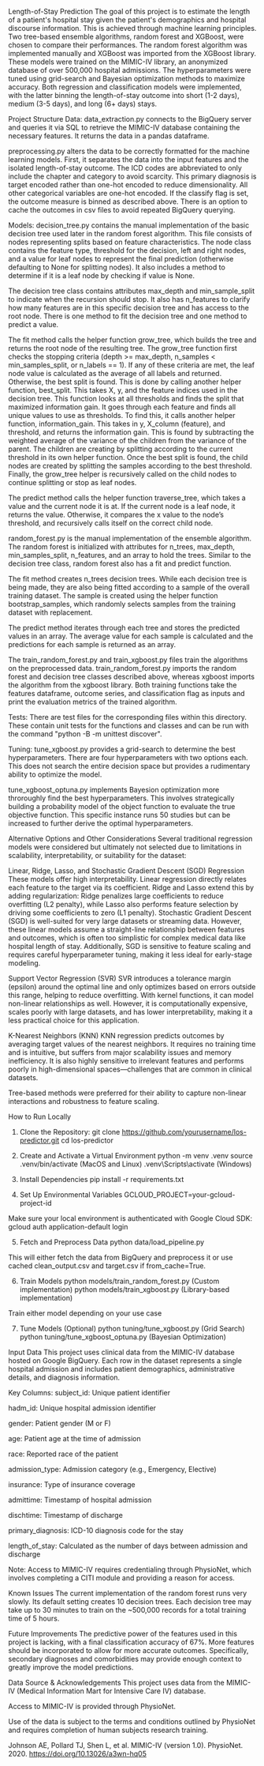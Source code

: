 Length-of-Stay Prediction
The goal of this project is to estimate the length of a patient's hospital stay given the patient's demographics and hospital discourse information. This is achieved through machine learning principles. Two tree-based ensemble algorithms, random forest and XGBoost, were chosen to compare their performances. The random forest algorithm was implemented manually and XGBoost was imported from the XGBoost library. These models were trained on the MIMIC-IV library, an anonymized database of over 500,000 hospital admissions. The hyperparameters were tuned using grid-search and Bayesian optimization methods to maximize accuracy. Both regression and classification models were implemented, with the latter binning the length-of-stay outcome into short (1-2 days), medium (3-5 days), and long (6+ days) stays.

Project Structure
Data:
data_extraction.py connects to the BigQuery server and queries it via SQL to retrieve the MIMIC-IV database containing the necessary features. It returns the data in a pandas dataframe.

preprocessing.py alters the data to be correctly formatted for the machine learning models. First, it separates the data into the input features and the isolated length-of-stay outcome. The ICD codes are abbreviated to only include the chapter and category to avoid scarcity. This primary diagnosis is target encoded rather than one-hot encoded to reduce dimensionality. All other categorical variables are one-hot encoded. If the classify flag is set, the outcome measure is binned as described above. There is an option to cache the outcomes in csv files to avoid repeated BigQuery querying.

Models:
decision_tree.py contains the manual implementation of the basic decision tree used later in the random forest algorithm. This file consists of nodes representing splits based on feature characteristics. The node class contains the feature type, threshold for the decision, left and right nodes, and a value for leaf nodes to represent the final prediction (otherwise defaulting to None for splitting nodes). It also includes a method to determine if it is a leaf node by checking if value is None. 

The decision tree class contains attributes max_depth and min_sample_split to indicate when the recursion should stop. It also has n_features to clarify how many features are in this specific decision tree and has access to the root node. There is one method to fit the decision tree and one method to predict a value. 

The fit method calls the helper function grow_tree, which builds the tree and returns the root node of the resulting tree. The grow_tree function first checks the stopping criteria (depth >= max_depth, n_samples < min_samples_split, or n_labels == 1). If any of these criteria are met, the leaf node value is calculated as the average of all labels and returned. Otherwise, the best split is found. This is done by calling another helper function, best_split. This takes X, y, and the feature indices used in the decision tree. This function looks at all thresholds and finds the split that maximized information gain. It goes through each feature and finds all unique values to use as thresholds. To find this, it calls another helper function, information_gain. This takes in y, X_column (feature), and threshold, and returns the information gain. This is found by subtracting the weighted average of the variance of the children from the variance of the parent. The children are creating by splitting according to the current threshold in its own helper function. Once the best split is found, the child nodes are created by splitting the samples according to the best threshold. Finally, the grow_tree helper is recursively called on the child nodes to continue splitting or stop as leaf nodes.

The predict method calls the helper function traverse_tree, which takes a value and the current node it is at. If the current node is a leaf node, it returns the value. Otherwise, it compares the x value to the node’s threshold, and recursively calls itself on the correct child node.

random_forest.py is the manual implementation of the ensemble algorithm. The random forest is initialized with attributes for n_trees, max_depth, min_samples_split, n_features, and an array to hold the trees. Similar to the decision tree class, random forest also has a fit and predict function.

The fit method creates n_trees decision trees. While each decision tree is being made, they are also being fitted according to a sample of the overall training dataset. The sample is created using the helper function bootstrap_samples, which randomly selects samples from the training dataset with replacement. 

The predict method iterates through each tree and stores the predicted values in an array. The average value for each sample is calculated and the predictions for each sample is returned as an array.

The train_random_forest.py and train_xgboost.py files train the algorithms on the preprocessed data. train_random_forest.py imports the random forest and decision tree classes described above, whereas xgboost imports the algorithm from the xgboost library. Both training functions take the features dataframe, outcome series, and classification flag as inputs and print the evaluation metrics of the trained algorithm.

Tests:
There are test files for the corresponding files within this directory. These contain unit tests for the functions and classes and can be run with the command "python -B -m unittest discover".

Tuning:
tune_xgboost.py provides a grid-search to determine the best hyperparameters. There are four hyperparameters with two options each. This does not search the entire decision space but provides a rudimentary ability to optimize the model.

tune_xgboost_optuna.py implements Bayesion optimization more throroughly find the best hyperparameters. This involves strategically building a probability model of the object function to evaluate the true objective function. This specific instance runs 50 studies but can be increased to further derive the optimal hyperparameters.

Alternative Options and Other Considerations
Several traditional regression models were considered but ultimately not selected due to limitations in scalability, interpretability, or suitability for the dataset:

Linear, Ridge, Lasso, and Stochastic Gradient Descent (SGD) Regression
These models offer high interpretability. Linear regression directly relates each feature to the target via its coefficient. Ridge and Lasso extend this by adding regularization: Ridge penalizes large coefficients to reduce overfitting (L2 penalty), while Lasso also performs feature selection by driving some coefficients to zero (L1 penalty). Stochastic Gradient Descent (SGD) is well-suited for very large datasets or streaming data. However, these linear models assume a straight-line relationship between features and outcomes, which is often too simplistic for complex medical data like hospital length of stay. Additionally, SGD is sensitive to feature scaling and requires careful hyperparameter tuning, making it less ideal for early-stage modeling.

Support Vector Regression (SVR)
SVR introduces a tolerance margin (epsilon) around the optimal line and only optimizes based on errors outside this range, helping to reduce overfitting. With kernel functions, it can model non-linear relationships as well. However, it is computationally expensive, scales poorly with large datasets, and has lower interpretability, making it a less practical choice for this application.

K-Nearest Neighbors (KNN)
KNN regression predicts outcomes by averaging target values of the nearest neighbors. It requires no training time and is intuitive, but suffers from major scalability issues and memory inefficiency. It is also highly sensitive to irrelevant features and performs poorly in high-dimensional spaces—challenges that are common in clinical datasets.

Tree-based methods were preferred for their ability to capture non-linear interactions and robustness to feature scaling.

How to Run Locally
1. Clone the Repository:
git clone https://github.com/yourusername/los-predictor.git
cd los-predictor

2. Create and Activate a Virtual Environment
python -m venv .venv
source .venv/bin/activate (MacOS and Linux)
.venv\Scripts\activate (Windows)

3. Install Dependencies
pip install -r requirements.txt

4. Set Up Environmental Variables
GCLOUD_PROJECT=your-gcloud-project-id

Make sure your local environment is authenticated with Google Cloud SDK:
gcloud auth application-default login

5. Fetch and Preprocess Data
python data/load_pipeline.py

This will either fetch the data from BigQuery and preprocess it or use cached clean_output.csv and target.csv if from_cache=True.

6. Train Models
python models/train_random_forest.py (Custom implementation)
python models/train_xgboost.py (Library-based implementation)

Train either model depending on your use case

7. Tune Models (Optional)
python tuning/tune_xgboost.py (Grid Search)
python tuning/tune_xgboost_optuna.py (Bayesian Optimization)

Input Data
This project uses clinical data from the MIMIC-IV database hosted on Google BigQuery. Each row in the dataset represents a single hospital admission and includes patient demographics, administrative details, and diagnosis information.

Key Columns:
subject_id: Unique patient identifier

hadm_id: Unique hospital admission identifier

gender: Patient gender (M or F)

age: Patient age at the time of admission

race: Reported race of the patient

admission_type: Admission category (e.g., Emergency, Elective)

insurance: Type of insurance coverage

admittime: Timestamp of hospital admission

dischtime: Timestamp of discharge

primary_diagnosis: ICD-10 diagnosis code for the stay

length_of_stay: Calculated as the number of days between admission and discharge

Note: Access to MIMIC-IV requires credentialing through PhysioNet, which involves completing a CITI module and providing a reason for access.

Known Issues
The current implementation of the random forest runs very slowly. Its default setting creates 10 decision trees. Each decision tree may take up to 30 minutes to train on the ~500,000 records for a total training time of 5 hours.

Future Improvements
The predictive power of the features used in this project is lacking, with a final classification accuracy of 67%. More features should be incorporated to allow for more accurate outcomes. Specifically, secondary diagnoses and comorbidities may provide enough context to greatly improve the model predictions.

Data Source & Acknowledgements
This project uses data from the MIMIC-IV (Medical Information Mart for Intensive Care IV) database.

Access to MIMIC-IV is provided through PhysioNet.

Use of the data is subject to the terms and conditions outlined by PhysioNet and requires completion of human subjects research training.

Johnson AE, Pollard TJ, Shen L, et al. MIMIC-IV (version 1.0). PhysioNet. 2020.
https://doi.org/10.13026/a3wn-hq05